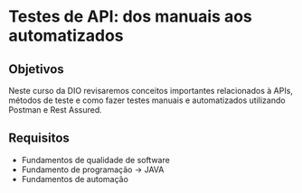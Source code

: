 
# Testes de API: dos manuais aos automatizados

## Objetivos
Neste curso da DIO revisaremos conceitos importantes relacionados à APIs, métodos de teste e como fazer testes manuais e automatizados utilizando Postman e Rest Assured.

## Requisitos
- Fundamentos de qualidade de software
- Fundamento de programação -> JAVA
- Fundamentos de automação